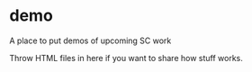 # demo
A place to put demos of upcoming SC work

Throw HTML files in here if you want to share how stuff works.
